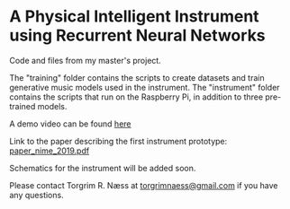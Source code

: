 # A Physical Intelligent Instrument using Recurrent Neural Networks
Code and files from my master's project.

The "training" folder contains the scripts to create datasets and train generative music models used in the instrument.
The "instrument" folder contains the scripts that run on the Raspberry Pi, in addition to three pre-trained models.

A demo video can be found [here](https://www.youtube.com/watch?v=ya4gcIvtaEE)

Link to the paper describing the first instrument prototype: [paper_nime_2019.pdf](https://www.nime.org/proceedings/2019/nime2019_paper016.pdf)

Schematics for the instrument will be added soon.

Please contact Torgrim R. Næss at torgrimnaess@gmail.com if you have any questions.
